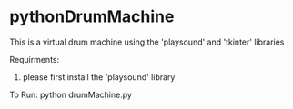 # pythonDrumMachine

This is a virtual drum machine using the 'playsound' and 'tkinter' libraries

Requirments:
1. please first install the 'playsound' library 

To Run:
python drumMachine.py

